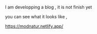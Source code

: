I am developping a blog , it is not finish yet

you can see what it looks like ,

https://modnatur.netlify.app/
